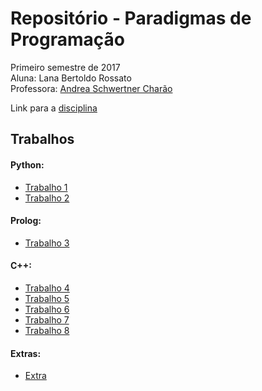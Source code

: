 # Repositório - Paradigmas de Programação

Primeiro semestre de 2017  
Aluna: Lana Bertoldo Rossato  
Professora: [Andrea Schwertner Charão](http://www.inf.ufsm.br/~andrea)

Link para a [disciplina](https://github.com/AndreaInfUFSM/elc117-2017a)

## Trabalhos

#### Python:

- [Trabalho 1](t1)
- [Trabalho 2](t2)

#### Prolog:

- [Trabalho 3](t3)

#### C++:

- [Trabalho 4](t4)
- [Trabalho 5](t5)
- [Trabalho 6](t6)
- [Trabalho 7](t7)
- [Trabalho 8](t8)

#### Extras:

- [Extra](extras)
